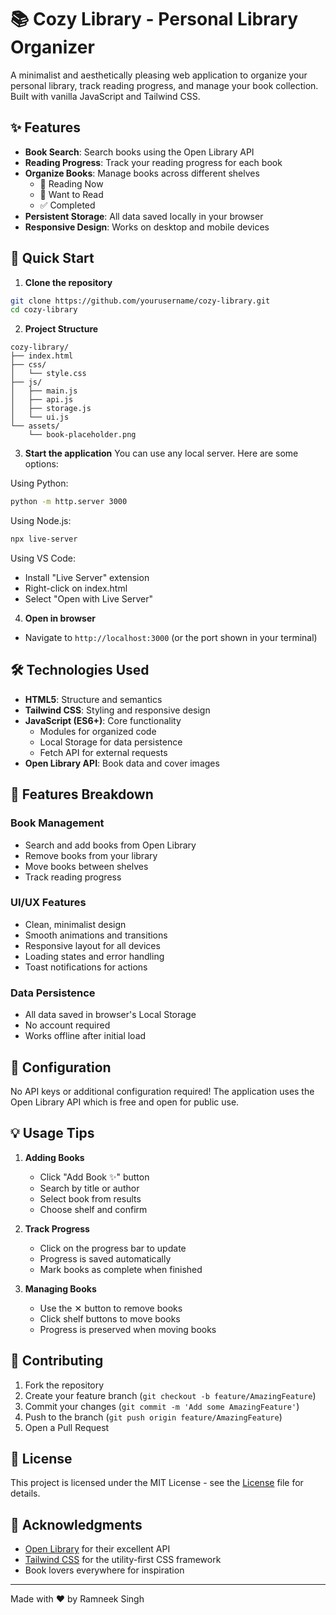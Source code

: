 # 📚 Cozy Library - Personal Library Organizer

A minimalist and aesthetically pleasing web application to organize your personal library, track reading progress, and manage your book collection. Built with vanilla JavaScript and Tailwind CSS.

## ✨ Features

- **Book Search**: Search books using the Open Library API
- **Reading Progress**: Track your reading progress for each book
- **Organize Books**: Manage books across different shelves
  - 📖 Reading Now
  - 🌟 Want to Read
  - ✅ Completed
- **Persistent Storage**: All data saved locally in your browser
- **Responsive Design**: Works on desktop and mobile devices

## 🚀 Quick Start

1. **Clone the repository**
```bash
git clone https://github.com/yourusername/cozy-library.git
cd cozy-library
```

2. **Project Structure**
```
cozy-library/
├── index.html
├── css/
│   └── style.css
├── js/
│   ├── main.js
│   ├── api.js
│   ├── storage.js
│   └── ui.js
└── assets/
    └── book-placeholder.png
```

3. **Start the application**
You can use any local server. Here are some options:

Using Python:
```bash
python -m http.server 3000
```

Using Node.js:
```bash
npx live-server
```

Using VS Code:
- Install "Live Server" extension
- Right-click on index.html
- Select "Open with Live Server"

4. **Open in browser**
- Navigate to `http://localhost:3000` (or the port shown in your terminal)

## 🛠️ Technologies Used

- **HTML5**: Structure and semantics
- **Tailwind CSS**: Styling and responsive design
- **JavaScript (ES6+)**: Core functionality
  - Modules for organized code
  - Local Storage for data persistence
  - Fetch API for external requests
- **Open Library API**: Book data and cover images

## 📱 Features Breakdown

### Book Management
- Search and add books from Open Library
- Remove books from your library
- Move books between shelves
- Track reading progress

### UI/UX Features
- Clean, minimalist design
- Smooth animations and transitions
- Responsive layout for all devices
- Loading states and error handling
- Toast notifications for actions

### Data Persistence
- All data saved in browser's Local Storage
- No account required
- Works offline after initial load

## 🔧 Configuration

No API keys or additional configuration required! The application uses the Open Library API which is free and open for public use.

## 💡 Usage Tips

1. **Adding Books**
   - Click "Add Book ✨" button
   - Search by title or author
   - Select book from results
   - Choose shelf and confirm

2. **Track Progress**
   - Click on the progress bar to update
   - Progress is saved automatically
   - Mark books as complete when finished

3. **Managing Books**
   - Use the ✕ button to remove books
   - Click shelf buttons to move books
   - Progress is preserved when moving books

## 🤝 Contributing

1. Fork the repository
2. Create your feature branch (`git checkout -b feature/AmazingFeature`)
3. Commit your changes (`git commit -m 'Add some AmazingFeature'`)
4. Push to the branch (`git push origin feature/AmazingFeature`)
5. Open a Pull Request

## 📝 License

This project is licensed under the MIT License - see the [License](License) file for details.

## 🙏 Acknowledgments

- [Open Library](https://openlibrary.org/) for their excellent API
- [Tailwind CSS](https://tailwindcss.com/) for the utility-first CSS framework
- Book lovers everywhere for inspiration

---

Made with ❤️ by Ramneek Singh
